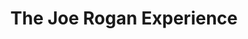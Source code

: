---
title:         "The Joe Rogan Experience"
description:   "Conduit to the Gaian Mind"
url-thumbnail: "http://static.libsyn.com/p/assets/0/8/6/8/08688b90de11f9ab/JREiTunesImage.jpg"
url-rss:       "http://joeroganexp.joerogan.libsynpro.com/rss"
url-web:       "http://blog.joerogan.net/"
url-itunes:    "https://itunes.apple.com/us/podcast/the-joe-rogan-experience/id360084272?mt=2&uo=4"
tags:         [comedy, fringe, interview]
---